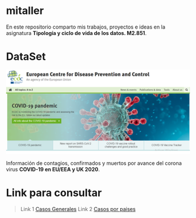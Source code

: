# mitaller
En este repositorio comparto mis trabajos, proyectos e ideas en la asignatura **Tipología y ciclo de vida de los datos. M2.851**.

# DataSet
![Imagen](/images/CORONA.png)

Información de contagios, confirmados y muertos por avance del corona virus **COVID-19 en EU/EEA y UK 2020**.

# Link para consultar
> Link 1 [Casos Generales](https://www.ecdc.europa.eu)
> Link 2 [Casos por paises](https://www.ecdc.europa.eu/en/geographical-distribution-2019-ncov-cases)
